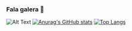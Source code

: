 ### Fala galera 👋

![Alt Text](https://i.pinimg.com/originals/bb/0f/ff/bb0fff1eceda7b91a797c4c919527147.gif) 
[![Anurag's GitHub stats](https://github-readme-stats.vercel.app/api?username=Vulquimar-Silva)](https://github.com/anuraghazra/github-readme-stats)
[![Top Langs](https://github-readme-stats.vercel.app/api/top-langs/?username=Vulquimar-Silva&layout=compact)](https://github.com/anuraghazra/github-readme-stats)


